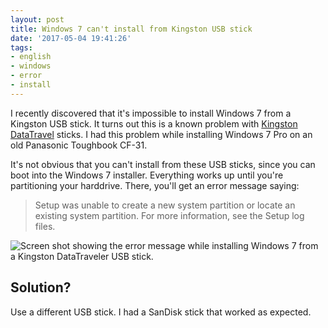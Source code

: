```yaml
---
layout: post
title: Windows 7 can't install from Kingston USB stick
date: '2017-05-04 19:41:26'
tags:
- english
- windows
- error
- install
---
```


I recently discovered that it's impossible to install Windows 7 from a Kingston USB stick. It turns out this is a known problem with [Kingston](https://blogs.technet.microsoft.com/asiasupp/2012/03/06/error-we-couldnt-create-a-new-partition-or-locate-an-existing-one-for-more-information-see-the-setup-log-files-when-you-try-to-install-windows-8-cp/) [DataTravel](https://superuser.com/a/789435/117037) sticks. I had this problem while installing Windows 7 Pro on an old Panasonic Toughbook CF-31.

It's not obvious that you can't install from these USB sticks, since you can boot into the Windows 7 installer. Everything works up until you're partitioning your harddrive. There, you'll get an error message saying:

> Setup was unable to create a new system partition or locate an existing system partition. For more information, see the Setup log files.

![Screen shot showing the error message while installing Windows 7 from a Kingston DataTraveler USB stick.](/content/images/2017/05/Windows-7-Install-error---Setup-was-unable-to-create-a-new-system-partition-or-locate-an-existing-system-partition.-For-more-information--see-the-Setup-log-files.-1.jpg)

## Solution?
Use a different USB stick. I had a SanDisk stick that worked as expected.